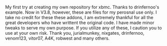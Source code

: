 My first try at creating my own repository for xbmc. Thanks to drinfernoo's example. Now in V3.8, however, these are files for my perosnal use only. I take no credit for these these addons, I am extremely thankful for all the great developers who have writtent the original code. I have made minor tweaks to serve my own purpose.  If you utilize any of these, I caution you to use at your own risk. Thank you, jurialmunkey, nixgates, drinfernoo, venom123, vitor07, A4K, robwest and many others.
